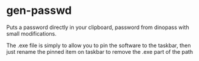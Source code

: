 # gen-passwd
 Puts a password directly in your clipboard, password from dinopass with small modifications.
 
 
 The .exe file is simply to allow you to pin the software to the taskbar, then just rename the pinned item on taskbar to remove the .exe part of the path
 
